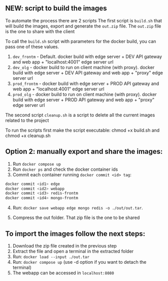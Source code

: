 ## NEW: script to build the images
To automate the process there are 2 scripts
The first script is `build.sh` that will build the images, export and generate
the `out.zip` file. The `out.zip` file is the one to share with the client

To call the `build.sh` script with parameters for the docker build, you can pass one of these values.
1. `dev_frontm` - Default. docker build with edge server + DEV API gateway and web app + "localhost:4001" edge server url
2. `dev_olg` - docker build to run on client machine (with proxy). docker build with edge server + DEV API gateway and web app + "proxy" edge server url
3. `prod_frontm` - docker build with edge server + PROD API gateway and web app + "localhost:4001" edge server url
4. `prod_olg` - docker build to run on client machine (with proxy). docker build with edge server + PROD API gateway and web app + "proxy" edge server url

The second script `cleanup.sh` is a script to delete all the current images related to the project

To run the scripts first make the script executable: chmod +x build.sh and chmod +x cleanup.sh 

## Option 2: manually export and share the images:

 1. Run `docker compose up`
 2. Run `docker ps` and check the docker container ids
 3. Commit each container running `docker commit <id> tag`:

```bash
docker commit <id1> edge
docker commit <id2> webapp
docker commit <id3> redis-frontm
docker commit <id4> mongo-frontm
```

4. Run: `docker save webapp edge mongo redis -o ./out/out.tar`. 

5. Compress the out folder. That zip file is the one to be shared


## To import the images follow the next steps:

1. Download the zip file created in the previous step
2. Extract the file and open a terminal in the extracted folder
3. Run: `docker load --input ./out.tar `
4. Run: `docker compose up` (use -d option if you want to detach the terminal)
5. The webapp can be accessed in `localhost:8080` 
